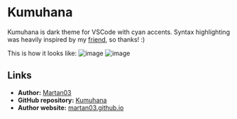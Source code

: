 # Kumuhana

Kumuhana is dark theme for VSCode with cyan accents. Syntax highlighting was
heavily inspired by my [friend](https://github.com/BonnyAD9), so thanks! :)

This is how it looks like:
![image](https://user-images.githubusercontent.com/46300167/231582565-1961b7c7-67b8-446a-b2c2-c6aca2af7c02.png)
![image](https://user-images.githubusercontent.com/46300167/231582904-16c1473f-25ed-4686-95fa-97a978363941.png)

## Links

- **Author:** [Martan03](https://github.com/Martan03)
- **GitHub repository:** [Kumuhana](https://github.com/Martan03/Kumuhana)
- **Author website:** [martan03.github.io](https://martan03.github.io)
